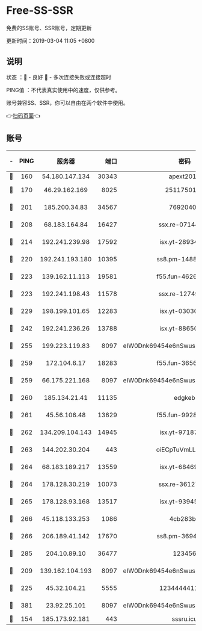 # Free-SS-SSR

免费的SS账号、SSR账号，定期更新

更新时间：2019-03-04 11:05 +0800

## 说明

状态     ：🙂 - 良好 🙁 - 多次连接失败或连接超时

PING值   ：不代表真实使用中的速度，仅供参考。

账号兼容SS、SSR，你可以自由在两个软件中使用。

👉[扫码页面](https://liesauer.github.io/free-ss-ssr.github.io/)👈

## 账号

|-|PING|服务器|端口|密码|加密方式|区域|
|:----:|:----:|:-----:|-----:|:----:|:----:|:----:|
|🙂|160|54.180.147.134|30343|apext2019|chacha20|KR|
|🙂|170|46.29.162.169|8025|2511750146|aes-256-cfb|RU|
|🙂|201|185.200.34.83|34567|76920400|aes-256-cfb|US|
|🙂|208|68.183.164.84|16427|ssx.re-07144593|aes-256-cfb|US|
|🙂|214|192.241.239.98|17592|isx.yt-28934471|aes-256-cfb|US|
|🙂|220|192.241.193.180|10395|ss8.pm-14887083|aes-256-cfb|US|
|🙂|223|139.162.11.113|19581|f55.fun-46262690|aes-256-cfb|SG|
|🙂|223|192.241.198.43|11578|ssx.re-12749222|aes-256-cfb|US|
|🙂|229|198.199.101.65|12283|isx.yt-03030510|aes-256-cfb|US|
|🙂|242|192.241.236.26|13788|isx.yt-88650870|aes-256-cfb|US|
|🙂|255|199.223.119.83|8097|eIW0Dnk69454e6nSwuspv9DmS201tQ0D|aes-256-cfb|US|
|🙂|259|172.104.6.17|18283|f55.fun-36565083|aes-256-cfb|US|
|🙂|259|66.175.221.168|8097|eIW0Dnk69454e6nSwuspv9DmS201tQ0D|aes-256-cfb|US|
|🙂|260|185.134.21.41|11135|edgkeb|aes-256-cfb|GB|
|🙂|261|45.56.106.48|13629|f55.fun-99286814|aes-256-cfb|US|
|🙂|262|134.209.104.143|14945|isx.yt-97187184|aes-256-cfb|SG|
|🙂|263|144.202.30.204|443|oiECpTuVmLLxk4Ts|aes-256-cfb|US|
|🙂|264|68.183.189.217|13559|isx.yt-68469421|aes-256-cfb|SG|
|🙂|264|178.128.30.219|10073|ssx.re-36127052|aes-256-cfb|SG|
|🙂|265|178.128.93.168|13517|isx.yt-93945310|aes-256-cfb|SG|
|🙂|266|45.118.133.253|1086|4cb283b8|aes-256-cfb|SG|
|🙂|266|206.189.41.142|17670|ss8.pm-36944551|aes-256-cfb|SG|
|🙂|285|204.10.89.10|36477|123456|aes-256-cfb|US|
|🙂|209|139.162.104.193|8097|eIW0Dnk69454e6nSwuspv9DmS201tQ0D|aes-256-cfb|JP|
|🙂|225|45.32.104.21|5555|1234444411111|aes-256-cfb|SG|
|🙂|381|23.92.25.101|8097|eIW0Dnk69454e6nSwuspv9DmS201tQ0D|aes-256-cfb|US|
|🙁|154|185.173.92.181|443|sssru.icu|rc4-md5|RU|
